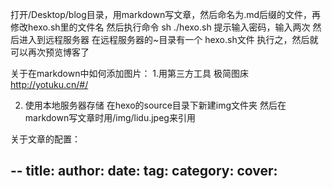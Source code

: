 打开/Desktop/blog目录，用markdown写文章，然后命名为.md后缀的文件，再修改hexo.sh里的文件名
然后执行命令 sh ./hexo.sh
提示输入密码，输入两次 然后进入到远程服务器
在远程服务器的~目录有一个 hexo.sh文件
执行之，然后就可以再次预览博客了

关于在markdown中如何添加图片：
1.用第三方工具
极简图床
http://yotuku.cn/#/

2. 使用本地服务器存储
在hexo的source目录下新建img文件夹
然后在markdown写文章时用/img/lidu.jpeg来引用


关于文章的配置：

--
title: 
author:
date:
tag:
category:
cover:
---